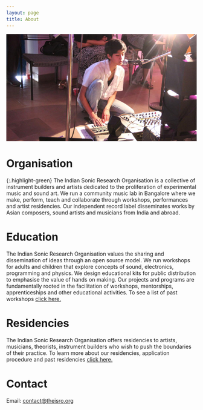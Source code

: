 ```yaml
---
layout: page
title: About
---
```


![Tanisha](/assets/img/tanisha.jpg)

# Organisation

{:.highlight-green}
The Indian Sonic Research Organisation is a collective of instrument builders and artists dedicated to the proliferation of experimental music and sound art. We run a community music lab in Bangalore where we make, perform, teach and collaborate through workshops, performances and artist residencies. Our independent record label disseminates works by Asian composers, sound artists and musicians from India and abroad.

# Education
The Indian Sonic Research Organisation values the sharing and dissemination of ideas through an open source model. We run workshops for adults and children that explore concepts of sound, electronics, programming and physics. We design educational kits for public distribution to emphasise the value of hands on making. Our projects and programs are fundamentally rooted in the facilitation of workshops, mentorships, apprenticeships and other educational activities. To see a list of past workshops [click here.](/workshop.html)

# Residencies
The Indian Sonic Research Organisation offers residencies to artists, musicians, theorists, instrument builders who wish to push the boundaries of their practice. To learn more about our residencies, application procedure and past residencies [click here.](/residency.html)

# Contact

Email: [contact@theisro.org](mailto:contact@theisro.org)
